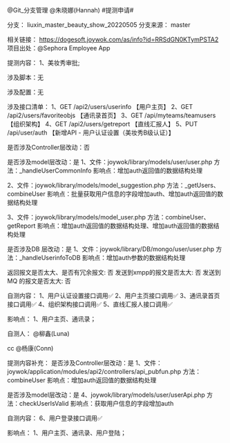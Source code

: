 @Git_分支管理  @朱晓娜(Hannah)  #提测申请# 

分支： liuxin_master_beauty_show_20220505
分支来源： master

相关链接：
https://dogesoft.joywok.com/as/info?id=RRSdGN0KTymPSTA2 
项目出处：@Sephora Employee App 

提测内容：
1、美妆秀审批;

涉及脚本：无

涉及配置：无

涉及接口清单：
1、GET /api2/users/userinfo	【用户主页】
2、GET /api2/users/favoriteobjs	【通讯录首页】
3、GET /api/myteams/teamusers	【组织架构】
4、GET /api2/users/getreport	【直线汇报人】
5、PUT /api/user/auth		【新增API - 用户认证设置（美妆秀B级认证）】

是否涉及Controller层改动：否

是否涉及model层改动：是
1、文件：joywok/library/models/user/user.php
方法：_handleUserCommonInfo
影响点：增加auth返回值的数据结构处理

2、文件：joywok/library/models/model_suggestion.php
方法：_getUsers、combineUser
影响点：批量获取用户信息的字段增加auth、增加auth返回值的数据结构处理

3、文件：joywok/library/models/model_user.php
方法：combineUser、getReport
影响点：增加auth返回值的数据结构处理、增加auth返回值的数据结构处理

是否涉及DB 层改动：是
1、文件：joywok/library/DB/mongo/user/user.php
方法：_handleUserinfoToDB
影响点：增加auth参数的数据结构处理

返回报文是否太大、是否有冗余报文: 否
发送到xmpp的报文是否太大: 否
发送到MQ 的报文是否太大: 否

自测内容：
1、用户认证设置接口调用✅
2、用户主页接口调用✅
3、通讯录首页接口调用✅
4、组织架构接口调用✅
5、直线汇报人接口调用✅

影响点：
1、用户主页、通讯录；

自测人： @柳鑫(Luna) 

cc @杨康(Conn) 


提测内容补充：
是否涉及Controller层改动：是
1、文件：joywok/application/modules/api2/controllers/api_pubfun.php
方法：combineUser
影响点：增加auth返回值的数据结构处理

是否涉及model层改动：是
4、joywok/library/models/user/userApi.php
方法：checkUserIsValid
影响点：获取用户信息的字段增加auth

自测内容：
6、用户登录接口调用✅

影响点：
1、用户主页、通讯录、用户登陆；
